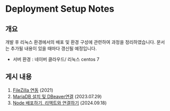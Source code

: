 # Deployment Setup Notes

## 개요

개발 후 리눅스 환경에서의 배포 및 환경 구성에 관련하여 과정을 정리하였습니다.
문서는 추가될 내용이 있을 때마다 갱신될 예정입니다.
- 서버 환경 : 네이버 클라우드/ 리눅스 centos 7

## 게시 내용
1. [FileZilla 연동](https://github.com/MinJ3453/Deployment-Setup-Notes/blob/main/file-zilla-connection.md) (2021)
2. [MariaDB 설치 및 DBeaver연결](https://github.com/MinJ3453/Deployment-Setup-Notes/blob/main/mariadb-setup-dbeaver.md) (2023.07.29)
3. [Node 배포하기, 리액트와 연결하기](https://github.com/MinJ3453/Deployment-Setup-Notes/blob/main/node-react-deployment.md) (2024.09.18) 

